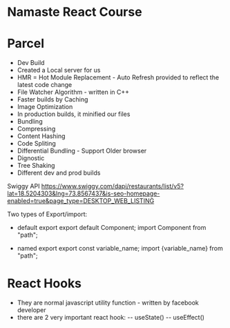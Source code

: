 # Namaste React Course

# Parcel

- Dev Build
- Created a Local server for us
- HMR = Hot Module Replacement - Auto Refresh provided to reflect the latest code change
- File Watcher Algorithm - written in C++
- Faster builds by Caching
- Image Optimization
- In production builds, it minified our files
- Bundling
- Compressing
- Content Hashing
- Code Spliting
- Differential Bundling - Support Older browser
- Dignostic
- Tree Shaking
- Different dev and prod builds

Swiggy API
https://www.swiggy.com/dapi/restaurants/list/v5?lat=18.5204303&lng=73.8567437&is-seo-homepage-enabled=true&page_type=DESKTOP_WEB_LISTING

Two types of Export/import:

- default export
  export default Component;
  import Component from "path";

- named export
  export const variable_name;
  import {variable_name} from "path";

# React Hooks

- They are normal javascript utility function - written by facebook developer
- there are 2 very important react hook:
  -- useState()
  -- useEffect()
